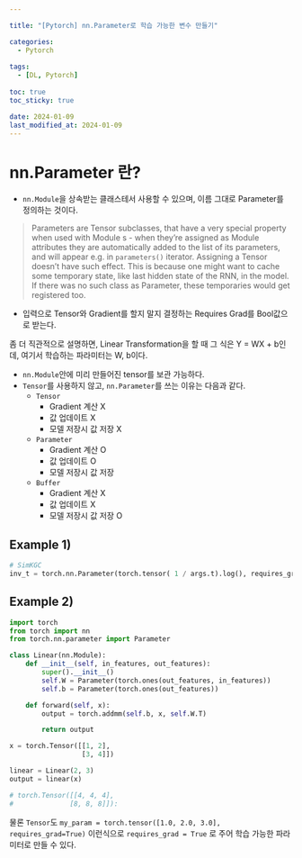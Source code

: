 ```yaml
---

title: "[Pytorch] nn.Parameter로 학습 가능한 변수 만들기"

categories: 
  - Pytorch
  
tags:
  - [DL, Pytorch]
  
toc: true
toc_sticky: true

date: 2024-01-09
last_modified_at: 2024-01-09
---
```


# nn.Parameter 란?

- `nn.Module`을 상속받는 클래스테서 사용할 수 있으며, 이름 그대로 Parameter를 정의하는 것이다.

> Parameters are Tensor subclasses, that have a very special property when used with Module s - when they’re assigned as Module attributes they are automatically added to
> the list of its parameters, and will appear e.g. in `parameters()` iterator. Assigning a Tensor doesn’t have such effect. This is because one might want to cache some temporary
> state, like last hidden state of the RNN, in the model. If there was no such class as Parameter, these temporaries would get registered too.

- 입력으로 Tensor와 Gradient를 할지 말지 결정하는 Requires Grad를 Bool값으로 받는다.

좀 더 직관적으로 설명하면, Linear Transformation을 할 때 그 식은 Y = WX + b인데, 여기서 학습하는 파라미터는 W, b이다.
- `nn.Module`안에 미리 만들어진 tensor를 보관 가능하다.
- `Tensor`를 사용하지 않고, `nn.Parameter`를 쓰는 이유는 다음과 같다.
  - `Tensor`
    - Gradient 계산 X
    - 값 업데이트 X
    - 모델 저장시 값 저장 X
  - `Parameter`
    - Gradient 계산 O
    - 값 업데이트 O
    - 모델 저장시 값 저장
  - `Buffer`
    - Gradient 계산 X
    - 값 업데이트 X
    - 모델 저장시 값 저장 O


## Example 1)
```py
# SimKGC
inv_t = torch.nn.Parameter(torch.tensor( 1 / args.t).log(), requires_grad = args.finetune_t)
```

## Example 2)
```py
import torch
from torch import nn
from torch.nn.parameter import Parameter

class Linear(nn.Module):
    def __init__(self, in_features, out_features):
        super().__init__()
        self.W = Parameter(torch.ones(out_features, in_features))
        self.b = Parameter(torch.ones(out_features))

    def forward(self, x):
        output = torch.addmm(self.b, x, self.W.T)

        return output

x = torch.Tensor([[1, 2],
                  [3, 4]])

linear = Linear(2, 3)
output = linear(x)

# torch.Tensor([[4, 4, 4],
#              [8, 8, 8]]):
```

물론 `Tensor`도 `my_param = torch.tensor([1.0, 2.0, 3.0], requires_grad=True)` 이런식으로 `requires_grad = True` 로 주어 학습 가능한 파라미터로 만들 수 있다.
